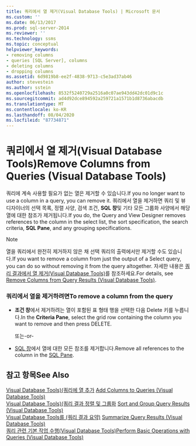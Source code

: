 ```yaml
---
title: 쿼리에서 열 제거(Visual Database Tools) | Microsoft 문서
ms.custom: ''
ms.date: 06/13/2017
ms.prod: sql-server-2014
ms.reviewer: ''
ms.technology: ssms
ms.topic: conceptual
helpviewer_keywords:
- removing columns
- queries [SQL Server], columns
- deleting columns
- dropping columns
ms.assetid: 6d9819b8-ee2f-4838-9713-c5e3ad37ab46
author: stevestein
ms.author: sstein
ms.openlocfilehash: 8532f5240729a2516a0c07ae943dd42dc01d9c1c
ms.sourcegitcommit: ad4d92dce894592a259721a1571b1d8736abacdb
ms.translationtype: MT
ms.contentlocale: ko-KR
ms.lasthandoff: 08/04/2020
ms.locfileid: "87734871"
---
```

# <a name="remove-columns-from-queries-visual-database-tools"></a><span data-ttu-id="49bbc-102">쿼리에서 열 제거(Visual Database Tools)</span><span class="sxs-lookup"><span data-stu-id="49bbc-102">Remove Columns from Queries (Visual Database Tools)</span></span>
  <span data-ttu-id="49bbc-103">쿼리에 계속 사용할 필요가 없는 열은 제거할 수 있습니다.</span><span class="sxs-lookup"><span data-stu-id="49bbc-103">If you no longer want to use a column in a query, you can remove it.</span></span> <span data-ttu-id="49bbc-104">쿼리에서 열을 제거하면 쿼리 및 뷰 디자이너의 선택 목록, 정렬 사양, 검색 조건, **SQL 창**및 기타 모든 그룹화 사양에서 해당 열에 대한 참조가 제거됩니다.</span><span class="sxs-lookup"><span data-stu-id="49bbc-104">If you do, the Query and View Designer removes references to the column in the select list, the sort specification, the search criteria, **SQL Pane**, and any grouping specifications.</span></span>  
  
> [!NOTE]  
>  <span data-ttu-id="49bbc-105">열을 쿼리에서 완전히 제거하지 않은 채 선택 쿼리의 출력에서만 제거할 수도 있습니다.</span><span class="sxs-lookup"><span data-stu-id="49bbc-105">If you want to remove a column from just the output of a Select query, you can do so without removing it from the query altogether.</span></span> <span data-ttu-id="49bbc-106">자세한 내용은 [쿼리 결과에서 열 제거&#40;Visual Database Tools&#41;](visual-database-tools.md)를 참조하세요.</span><span class="sxs-lookup"><span data-stu-id="49bbc-106">For details, see [Remove Columns from Query Results &#40;Visual Database Tools&#41;](visual-database-tools.md).</span></span>  
  
### <a name="to-remove-a-column-from-the-query"></a><span data-ttu-id="49bbc-107">쿼리에서 열을 제거하려면</span><span class="sxs-lookup"><span data-stu-id="49bbc-107">To remove a column from the query</span></span>  
  
-   <span data-ttu-id="49bbc-108">**조건 창**에서 제거하려는 열이 포함된 표 형태 행을 선택한 다음 Delete 키를 누릅니다.</span><span class="sxs-lookup"><span data-stu-id="49bbc-108">In the **Criteria Pane**, select the grid row containing the column you want to remove and then press DELETE.</span></span>  
  
     <span data-ttu-id="49bbc-109">또는</span><span class="sxs-lookup"><span data-stu-id="49bbc-109">-or-</span></span>  
  
-   <span data-ttu-id="49bbc-110">[SQL 창](sql-pane-visual-database-tools.md)에서 열에 대한 모든 참조를 제거합니다.</span><span class="sxs-lookup"><span data-stu-id="49bbc-110">Remove all references to the column in the [SQL Pane](sql-pane-visual-database-tools.md).</span></span>  
  
## <a name="see-also"></a><span data-ttu-id="49bbc-111">참고 항목</span><span class="sxs-lookup"><span data-stu-id="49bbc-111">See Also</span></span>  
 <span data-ttu-id="49bbc-112">[Visual Database Tools&#41;&#40;쿼리에 열 추가](add-columns-to-queries-visual-database-tools.md) </span><span class="sxs-lookup"><span data-stu-id="49bbc-112">[Add Columns to Queries &#40;Visual Database Tools&#41;](add-columns-to-queries-visual-database-tools.md) </span></span>  
 <span data-ttu-id="49bbc-113">[Visual Database Tools&#41;&#40;쿼리 결과 정렬 및 그룹화](sort-and-group-query-results-visual-database-tools.md) </span><span class="sxs-lookup"><span data-stu-id="49bbc-113">[Sort and Group Query Results &#40;Visual Database Tools&#41;](sort-and-group-query-results-visual-database-tools.md) </span></span>  
 <span data-ttu-id="49bbc-114">[Visual Database Tools를 &#40;쿼리 결과 요약&#41;](summarize-query-results-visual-database-tools.md) </span><span class="sxs-lookup"><span data-stu-id="49bbc-114">[Summarize Query Results &#40;Visual Database Tools&#41;](summarize-query-results-visual-database-tools.md) </span></span>  
 [<span data-ttu-id="49bbc-115">쿼리 관련 기본 작업 수행&#40;Visual Database Tools&#41;</span><span class="sxs-lookup"><span data-stu-id="49bbc-115">Perform Basic Operations with Queries &#40;Visual Database Tools&#41;</span></span>](perform-basic-operations-with-queries-visual-database-tools.md)  
  
  
